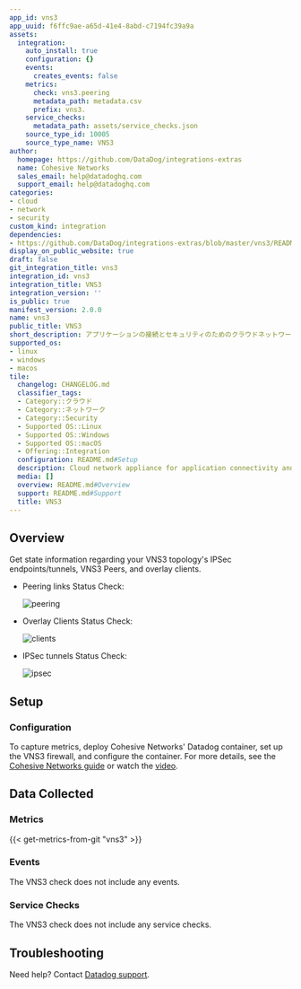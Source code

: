 ```yaml
---
app_id: vns3
app_uuid: f6ffc9ae-a65d-41e4-8abd-c7194fc39a9a
assets:
  integration:
    auto_install: true
    configuration: {}
    events:
      creates_events: false
    metrics:
      check: vns3.peering
      metadata_path: metadata.csv
      prefix: vns3.
    service_checks:
      metadata_path: assets/service_checks.json
    source_type_id: 10005
    source_type_name: VNS3
author:
  homepage: https://github.com/DataDog/integrations-extras
  name: Cohesive Networks
  sales_email: help@datadoghq.com
  support_email: help@datadoghq.com
categories:
- cloud
- network
- security
custom_kind: integration
dependencies:
- https://github.com/DataDog/integrations-extras/blob/master/vns3/README.md
display_on_public_website: true
draft: false
git_integration_title: vns3
integration_id: vns3
integration_title: VNS3
integration_version: ''
is_public: true
manifest_version: 2.0.0
name: vns3
public_title: VNS3
short_description: アプリケーションの接続とセキュリティのためのクラウドネットワークアプライアンス。
supported_os:
- linux
- windows
- macos
tile:
  changelog: CHANGELOG.md
  classifier_tags:
  - Category::クラウド
  - Category::ネットワーク
  - Category::Security
  - Supported OS::Linux
  - Supported OS::Windows
  - Supported OS::macOS
  - Offering::Integration
  configuration: README.md#Setup
  description: Cloud network appliance for application connectivity and security.
  media: []
  overview: README.md#Overview
  support: README.md#Support
  title: VNS3
---
```


<!--  SOURCED FROM https://github.com/DataDog/integrations-extras -->


## Overview

Get state information regarding your VNS3 topology's IPSec endpoints/tunnels, VNS3 Peers, and overlay clients.

- Peering links Status Check:

  ![peering][1]

- Overlay Clients Status Check:

  ![clients][2]

- IPSec tunnels Status Check:

  ![ipsec][3]

## Setup

### Configuration

To capture metrics, deploy Cohesive Networks' Datadog container, set up the VNS3 firewall, and configure the container. For more details, see the [Cohesive Networks guide][4] or watch the [video][5].

## Data Collected

### Metrics
{{< get-metrics-from-git "vns3" >}}


### Events

The VNS3 check does not include any events.

### Service Checks

The VNS3 check does not include any service checks.

## Troubleshooting

Need help? Contact [Datadog support][7].

[1]: https://raw.githubusercontent.com/DataDog/integrations-extras/master/vns3/images/peering.png
[2]: https://raw.githubusercontent.com/DataDog/integrations-extras/master/vns3/images/clients.png
[3]: https://raw.githubusercontent.com/DataDog/integrations-extras/master/vns3/images/ipsec.png
[4]: https://docs.cohesive.net/docs/network-edge-plugins/datadog/
[5]: https://youtu.be/sTCgCG3m4vk
[6]: https://github.com/DataDog/integrations-extras/blob/master/vns3/metadata.csv
[7]: https://docs.datadoghq.com/ja/help/